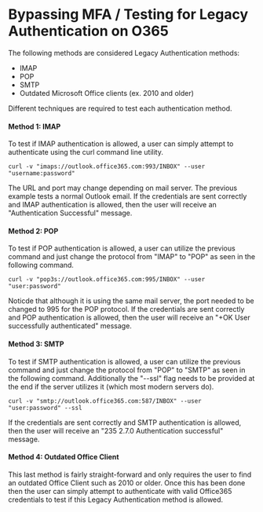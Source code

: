 <!---------------------------------------------------------------------------------
Copyright: (c) BLS OPS LLC.
This program is free software: you can redistribute it and/or modify
it under the terms of the GNU General Public License as published by
the Free Software Foundation, version 3.
This program is distributed in the hope that it will be useful,
but WITHOUT ANY WARRANTY; without even the implied warranty of
MERCHANTABILITY or FITNESS FOR A PARTICULAR PURPOSE. See the
GNU General Public License for more details.
You should have received a copy of the GNU General Public License
along with this program. If not, see <https://www.gnu.org/licenses/>.
--------------------------------------------------------------------------------->
# Bypassing MFA / Testing for Legacy Authentication on O365

The following methods are considered Legacy Authentication methods:

* IMAP
* POP
* SMTP
* Outdated Microsoft Office clients (ex. 2010 and older)

Different techniques are required to test each authentication method.

#### Method 1: IMAP

To test if IMAP authentication is allowed, a user can simply attempt to authenticate using the curl command line utility.

~~~
curl -v "imaps://outlook.office365.com:993/INBOX" --user "username:password"
~~~

The URL and port may change depending on mail server. The previous example tests a normal Outlook email. If the credentials are sent correctly and IMAP authentication is allowed, then the user will receive an "Authentication Successful" message.

#### Method 2: POP

To test if POP authentication is allowed, a user can utilize the previous command and just change the protocol from "IMAP" to "POP" as seen in the following command.

~~~
curl -v "pop3s://outlook.office365.com:995/INBOX" --user "user:password"
~~~

Noticde that although it is using the same mail server, the port needed to be changed to 995 for the POP protocol. If the credentials are sent correctly and POP authentication is allowed, then the user will receive an "+OK User successfully authenticated" message.

#### Method 3: SMTP

To test if SMTP authentication is allowed, a user can utilize the previous command and just change the protocol from "POP" to "SMTP" as seen in the following command. Additionally the "--ssl" flag needs to be provided at the end if the server utilizes it (which most modern servers do).

~~~
curl -v "smtp://outlook.office365.com:587/INBOX" --user "user:password" --ssl
~~~

If the credentials are sent correctly and SMTP authentication is allowed, then the user will receive an "235 2.7.0 Authentication successful" message.

#### Method 4: Outdated Office Client

This last method is fairly straight-forward and only requires the user to find an outdated Office Client such as 2010 or older. Once this has been done then the user can simply attempt to authenticate with valid Office365 credentials to test if this Legacy Authentication method is allowed.
